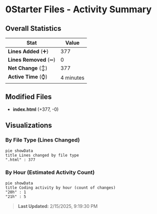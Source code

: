 # 0Starter Files - Activity Summary 

## Overall Statistics

| Stat                   | Value                                                             |
| ---------------------- | ----------------------------------------------------------------- |
| **Lines Added** (➕)   | 377                                          |
| **Lines Removed** (➖) | 0                                        |
| **Net Change** (↕)    | 377                |
| **Active Time** (⌚)   | 4 minutes |


## Modified Files
- **index.html** (+377, -0)

## Visualizations

### By File Type (Lines Changed)

```mermaid
pie showData
title Lines changed by file type
".html" : 377
```

### By Hour (Estimated Activity Count)

```mermaid
pie showData
title Coding activity by hour (count of changes)
"20h" : 1
"21h" : 5
```


> **Last Updated:** 2/15/2025, 9:19:30 PM